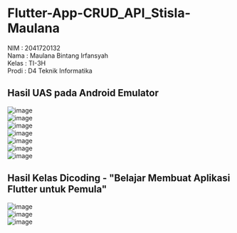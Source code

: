 # Flutter-App-CRUD_API_Stisla-Maulana

NIM   : 2041720132 <br>
Nama  : Maulana Bintang Irfansyah <br>
Kelas : TI-3H <br>
Prodi : D4 Teknik Informatika <br>

## Hasil UAS pada Android Emulator
![image](assets/images/maulana1.JPG)
<br>
![image](assets/images/maulana2.JPG)
<br>
![image](assets/images/maulana3.JPG)
<br>
![image](assets/images/maulana4.JPG)
<br>
![image](assets/images/maulana5.JPG)
<br>
![image](assets/images/maulana6.JPG)
<br>
![image](assets/images/maulana7.JPG)

## Hasil Kelas Dicoding - "Belajar Membuat Aplikasi Flutter untuk Pemula"
![image](assets/images/sertifikat_flutter.jpg)
<br>
![image](assets/images/dicoding_lana1.JPG)
<br>
![image](assets/images/dicoding_lana2.JPG)

